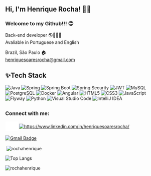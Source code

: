 
## Hi, I'm Henrique Rocha! 👋🏼


### Welcome to my Github!!! 😊

Back-end developer 🌎👨🏻‍💻 <br>
Avaliable in Portuguese and English 

Brazil, São Paulo 🏠 <br>
henriquesoaresrocha@gmail.com

## ✨Tech Stack

![Java](https://img.shields.io/badge/Java-007396?style=for-the-badge&logo=java&logoColor=white)
![Spring](https://img.shields.io/badge/Spring-6DB33F?style=for-the-badge&logo=spring&logoColor=white)
![Spring Boot](https://img.shields.io/badge/Spring%20Boot-6DB33F?style=for-the-badge&logo=spring-boot&logoColor=white)
![Spring Security](https://img.shields.io/badge/Spring%20Security-6DB33F?style=for-the-badge&logo=spring-security&logoColor=white)
![JWT](https://img.shields.io/badge/JWT-000000?style=for-the-badge&logo=JSON%20web%20tokens&logoColor=white)
![MySQL](https://img.shields.io/badge/MySQL-4479A1?style=for-the-badge&logo=mysql&logoColor=white)
![PostgreSQL](https://img.shields.io/badge/PostgreSQL-4169E1?style=for-the-badge&logo=postgresql&logoColor=white)
![Docker](https://img.shields.io/badge/Docker-2496ED?style=for-the-badge&logo=docker&logoColor=white)
![Angular](https://img.shields.io/badge/Angular-DD0031?style=for-the-badge&logo=angular&logoColor=white)
![HTML5](https://img.shields.io/badge/HTML5-E34F26?style=for-the-badge&logo=html5&logoColor=white)
![CSS3](https://img.shields.io/badge/CSS3-1572B6?style=for-the-badge&logo=css3&logoColor=white)
![JavaScript](https://img.shields.io/badge/JavaScript-F7DF1E?style=for-the-badge&logo=javascript&logoColor=black)
![Flyway](https://img.shields.io/badge/Flyway-CC0200?style=for-the-badge&logo=flyway&logoColor=white)
![Python](https://img.shields.io/badge/Python-3776AB?style=for-the-badge&logo=python&logoColor=white)
![Visual Studio Code](https://img.shields.io/badge/VS%20Code-0078D4?style=for-the-badge&logo=visual-studio-code&logoColor=white)
![IntelliJ IDEA](https://img.shields.io/badge/IntelliJ%20IDEA-000000?style=for-the-badge&logo=intellij-idea&logoColor=white)

## <h3 align="left">Connect with me:</h3>
<p align="left">
<a href="https://rochahenrique.me/" target="blank"><img align="center" src="https://github.com/CLorant/readme-social-icons/blob/main/medium/light/dribbble.svg" alt="http://rochahenrique.me/" height="30" width="40" /></a>
<a href="https://linkedin.com/in/https://www.linkedin.com/in/henriquesoaresrocha/" target="blank"><img align="center" src="https://raw.githubusercontent.com/rahuldkjain/github-profile-readme-generator/master/src/images/icons/Social/linked-in-alt.svg" alt="https://www.linkedin.com/in/henriquesoaresrocha/" height="30" width="40" /></a>
</p>

[![Gmail Badge](https://img.shields.io/badge/-Gmail-D14836?style=for-the-badge&logo=gmail&logoColor=white)](mailto:henriquesoaresrocha@gmail.com)

<p>&nbsp;<img align="center" src="https://github-readme-stats.vercel.app/api?username=rochahenrique&show_icons=true&locale=en" alt="rochahenrique" /></p>

![Top Langs](https://github-readme-stats.vercel.app/api/top-langs/?username=rochahenrique&layout=compact&theme=radical)







<p align="left"> <img src="https://komarev.com/ghpvc/?username=rochahenrique&label=Profile%20views&color=0e75b6&style=flat" alt="rochahenrique" /> </p>


 




